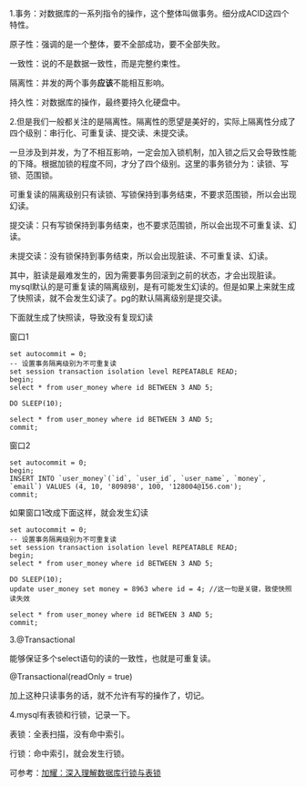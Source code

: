 1.事务：对数据库的一系列指令的操作，这个整体叫做事务。细分成ACID这四个特性。

原子性：强调的是一个整体，要不全部成功，要不全部失败。

一致性：说的不是数据一致性，而是完整约束性。

隔离性：并发的两个事务**应该**不能相互影响。

持久性：对数据库的操作，最终要持久化硬盘中。

2.但是我们一般都关注的是隔离性。隔离性的愿望是美好的，实际上隔离性分成了四个级别：串行化、可重复读、提交读、未提交读。

一旦涉及到并发，为了不相互影响，一定会加入锁机制，加入锁之后又会导致性能的下降。根据加锁的程度不同，才分了四个级别。这里的事务锁分为：读锁、写锁、范围锁。

可重复读的隔离级别只有读锁、写锁保持到事务结束，不要求范围锁，所以会出现幻读。

提交读：只有写锁保持到事务结束，也不要求范围锁，所以会出现不可重复读、幻读。

未提交读：没有锁保持到事务结束，所以会出现脏读、不可重复读、幻读。

其中，脏读是最难发生的，因为需要事务回滚到之前的状态，才会出现脏读。mysql默认的是可重复读的隔离级别，是有可能发生幻读的。但是如果上来就生成了快照读，就不会发生幻读了。pg的默认隔离级别是提交读。

下面就生成了快照读，导致没有复现幻读

窗口1

```
set autocommit = 0;
-- 设置事务隔离级别为不可重复读
set session transaction isolation level REPEATABLE READ;
begin;
select * from user_money where id BETWEEN 3 AND 5;

DO SLEEP(10);

select * from user_money where id BETWEEN 3 AND 5;
commit;
```

窗口2

```
set autocommit = 0;
begin;
INSERT INTO `user_money`(`id`, `user_id`, `user_name`, `money`, `email`) VALUES (4, 10, '809898', 100, '128004@156.com');
commit;
```

如果窗口1改成下面这样，就会发生幻读

```
set autocommit = 0;
-- 设置事务隔离级别为不可重复读
set session transaction isolation level REPEATABLE READ;
begin;
select * from user_money where id BETWEEN 3 AND 5;

DO SLEEP(10);
update user_money set money = 8963 where id = 4; //这一句是关键，致使快照读失效

select * from user_money where id BETWEEN 3 AND 5;
commit;
```

3.@Transactional

能够保证多个select语句的读的一致性，也就是可重复读。

@Transactional(readOnly = true)

加上这种只读事务的话，就不允许有写的操作了，切记。

4.mysql有表锁和行锁，记录一下。

表锁：全表扫描，没有命中索引。

行锁：命中索引，就会发生行锁。

可参考：[加耀：深入理解数据库行锁与表锁](https://zhuanlan.zhihu.com/p/52678870)